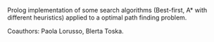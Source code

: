 Prolog implementation of some search algorithms (Best-first, A* with different heuristics) applied to a optimal path finding problem.

Coauthors: Paola Lorusso, Blerta Toska.
